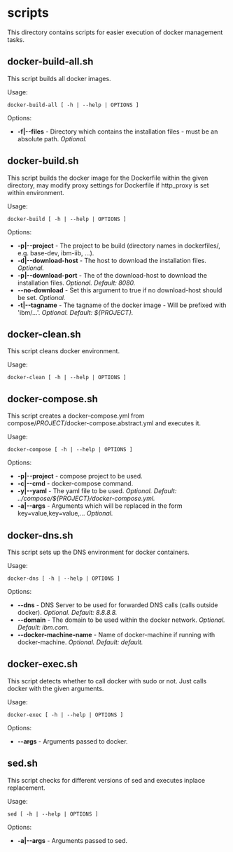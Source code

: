 # scripts

This directory contains scripts for easier execution of docker management tasks.

## docker-build-all.sh

This script builds all docker images.


Usage:

```
docker-build-all [ -h | --help | OPTIONS ]
```

Options:
  * **-f|--files** - Directory which contains the installation files - must be an absolute path. *Optional.*

## docker-build.sh

This script builds the docker image for the Dockerfile within the given directory, may modify proxy settings for Dockerfile if http_proxy is set within environment.


Usage:

```
docker-build [ -h | --help | OPTIONS ]
```

Options:
  * **-p|--project** - The project to be build (directory names in dockerfiles/, e.g. base-dev, ibm-iib, ...). 
  * **-d|--download-host** - The host to download the installation files. *Optional.*
  * **-p|--download-port** - The of the download-host to download the installation files. *Optional. Default: 8080.*
  * **--no-download** - Set this argument to true if no download-host should be set. *Optional.*
  * **-t|--tagname** - The tagname of the docker image - Will be prefixed with 'ibm/...'. *Optional. Default: ${PROJECT}.*

## docker-clean.sh

This script cleans docker environment.


Usage:

```
docker-clean [ -h | --help | OPTIONS ]
```


## docker-compose.sh

This script creates a docker-compose.yml from compose/_PROJECT_/docker-compose.abstract.yml and executes it.


Usage:

```
docker-compose [ -h | --help | OPTIONS ]
```

Options:
  * **-p|--project** - compose project to be used. 
  * **-c|--cmd** - docker-compose command. 
  * **-y|--yaml** - The yaml file to be used. *Optional. Default: ../compose/${PROJECT}/docker-compose.yml.*
  * **-a|--args** - Arguments which will be replaced in the form key=value,key=value,... *Optional.*

## docker-dns.sh

This script sets up the DNS environment for docker containers.


Usage:

```
docker-dns [ -h | --help | OPTIONS ]
```

Options:
  * **--dns** - DNS Server to be used for forwarded DNS calls (calls outside docker). *Optional. Default: 8.8.8.8.*
  * **--domain** - The domain to be used within the docker network. *Optional. Default: ibm.com.*
  * **--docker-machine-name** - Name of docker-machine if running with docker-machine. *Optional. Default: default.*

## docker-exec.sh

This script detects whether to call docker with sudo or not. Just calls docker with the given arguments.


Usage:

```
docker-exec [ -h | --help | OPTIONS ]
```

Options:
  * **--args** - Arguments passed to docker. 

## sed.sh

This script checks for different versions of sed and executes inplace replacement.


Usage:

```
sed [ -h | --help | OPTIONS ]
```

Options:
  * **-a|--args** - Arguments passed to sed. 

